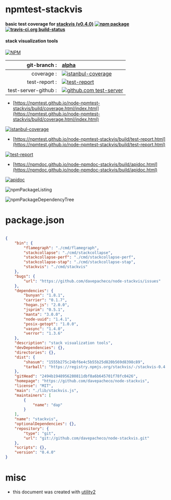# npmtest-stackvis

#### basic test coverage for  [stackvis (v0.4.0)](https://github.com/davepacheco/node-stackvis)  [![npm package](https://img.shields.io/npm/v/npmtest-stackvis.svg?style=flat-square)](https://www.npmjs.org/package/npmtest-stackvis) [![travis-ci.org build-status](https://api.travis-ci.org/npmtest/node-npmtest-stackvis.svg)](https://travis-ci.org/npmtest/node-npmtest-stackvis)

#### stack visualization tools

[![NPM](https://nodei.co/npm/stackvis.png?downloads=true&downloadRank=true&stars=true)](https://www.npmjs.com/package/stackvis)

| git-branch : | [alpha](https://github.com/npmtest/node-npmtest-stackvis/tree/alpha)|
|--:|:--|
| coverage : | [![istanbul-coverage](https://npmtest.github.io/node-npmtest-stackvis/build/coverage.badge.svg)](https://npmtest.github.io/node-npmtest-stackvis/build/coverage.html/index.html)|
| test-report : | [![test-report](https://npmtest.github.io/node-npmtest-stackvis/build/test-report.badge.svg)](https://npmtest.github.io/node-npmtest-stackvis/build/test-report.html)|
| test-server-github : | [![github.com test-server](https://npmtest.github.io/node-npmtest-stackvis/GitHub-Mark-32px.png)](https://npmtest.github.io/node-npmtest-stackvis/build/app/index.html) | | build-artifacts : | [![build-artifacts](https://npmtest.github.io/node-npmtest-stackvis/glyphicons_144_folder_open.png)](https://github.com/npmtest/node-npmtest-stackvis/tree/gh-pages/build)|

- [https://npmtest.github.io/node-npmtest-stackvis/build/coverage.html/index.html](https://npmtest.github.io/node-npmtest-stackvis/build/coverage.html/index.html)

[![istanbul-coverage](https://npmtest.github.io/node-npmtest-stackvis/build/screenCapture.buildCi.browser.%252Ftmp%252Fbuild%252Fcoverage.lib.html.png)](https://npmtest.github.io/node-npmtest-stackvis/build/coverage.html/index.html)

- [https://npmtest.github.io/node-npmtest-stackvis/build/test-report.html](https://npmtest.github.io/node-npmtest-stackvis/build/test-report.html)

[![test-report](https://npmtest.github.io/node-npmtest-stackvis/build/screenCapture.buildCi.browser.%252Ftmp%252Fbuild%252Ftest-report.html.png)](https://npmtest.github.io/node-npmtest-stackvis/build/test-report.html)

- [https://npmdoc.github.io/node-npmdoc-stackvis/build/apidoc.html](https://npmdoc.github.io/node-npmdoc-stackvis/build/apidoc.html)

[![apidoc](https://npmdoc.github.io/node-npmdoc-stackvis/build/screenCapture.buildCi.browser.%252Ftmp%252Fbuild%252Fapidoc.html.png)](https://npmdoc.github.io/node-npmdoc-stackvis/build/apidoc.html)

![npmPackageListing](https://npmtest.github.io/node-npmtest-stackvis/build/screenCapture.npmPackageListing.svg)

![npmPackageDependencyTree](https://npmtest.github.io/node-npmtest-stackvis/build/screenCapture.npmPackageDependencyTree.svg)



# package.json

```json

{
    "bin": {
        "flamegraph": "./cmd/flamegraph",
        "stackcollapse": "./cmd/stackcollapse",
        "stackcollapse-perf": "./cmd/stackcollapse-perf",
        "stackcollapse-stap": "./cmd/stackcollapse-stap",
        "stackvis": "./cmd/stackvis"
    },
    "bugs": {
        "url": "https://github.com/davepacheco/node-stackvis/issues"
    },
    "dependencies": {
        "bunyan": "1.8.1",
        "carrier": "0.1.7",
        "hogan.js": "2.0.0",
        "jsprim": "0.5.1",
        "manta": "3.0.0",
        "node-uuid": "1.4.1",
        "posix-getopt": "1.0.0",
        "vasync": "1.4.0",
        "verror": "1.3.6"
    },
    "description": "stack visualization tools",
    "devDependencies": {},
    "directories": {},
    "dist": {
        "shasum": "1555b275c24bf6e4c5b55b25d820b569d8398c89",
        "tarball": "https://registry.npmjs.org/stackvis/-/stackvis-0.4.0.tgz"
    },
    "gitHead": "2494b1948956280811dbf8a6b645701f78fc0426",
    "homepage": "https://github.com/davepacheco/node-stackvis",
    "license": "MIT",
    "main": "./lib/stackvis.js",
    "maintainers": [
        {
            "name": "dap"
        }
    ],
    "name": "stackvis",
    "optionalDependencies": {},
    "repository": {
        "type": "git",
        "url": "git://github.com/davepacheco/node-stackvis.git"
    },
    "scripts": {},
    "version": "0.4.0"
}
```



# misc
- this document was created with [utility2](https://github.com/kaizhu256/node-utility2)
